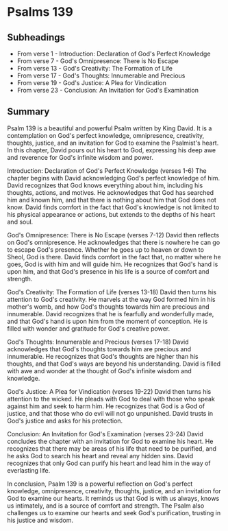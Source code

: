 # Psalms 139

## Subheadings

* From verse 1 - Introduction: Declaration of God's Perfect Knowledge
* From verse 7 - God's Omnipresence: There is No Escape
* From verse 13 - God's Creativity: The Formation of Life
* From verse 17 - God's Thoughts: Innumerable and Precious
* From verse 19 - God's Justice: A Plea for Vindication
* From verse 23 - Conclusion: An Invitation for God's Examination

## Summary

Psalm 139 is a beautiful and powerful Psalm written by King David. It is a contemplation on God's perfect knowledge, omnipresence, creativity, thoughts, justice, and an invitation for God to examine the Psalmist's heart. In this chapter, David pours out his heart to God, expressing his deep awe and reverence for God's infinite wisdom and power.

Introduction: Declaration of God's Perfect Knowledge (verses 1-6)
The chapter begins with David acknowledging God's perfect knowledge of him. David recognizes that God knows everything about him, including his thoughts, actions, and motives. He acknowledges that God has searched him and known him, and that there is nothing about him that God does not know. David finds comfort in the fact that God's knowledge is not limited to his physical appearance or actions, but extends to the depths of his heart and soul.

God's Omnipresence: There is No Escape (verses 7-12)
David then reflects on God's omnipresence. He acknowledges that there is nowhere he can go to escape God's presence. Whether he goes up to heaven or down to Sheol, God is there. David finds comfort in the fact that, no matter where he goes, God is with him and will guide him. He recognizes that God's hand is upon him, and that God's presence in his life is a source of comfort and strength.

God's Creativity: The Formation of Life (verses 13-18)
David then turns his attention to God's creativity. He marvels at the way God formed him in his mother's womb, and how God's thoughts towards him are precious and innumerable. David recognizes that he is fearfully and wonderfully made, and that God's hand is upon him from the moment of conception. He is filled with wonder and gratitude for God's creative power.

God's Thoughts: Innumerable and Precious (verses 17-18)
David acknowledges that God's thoughts towards him are precious and innumerable. He recognizes that God's thoughts are higher than his thoughts, and that God's ways are beyond his understanding. David is filled with awe and wonder at the thought of God's infinite wisdom and knowledge.

God's Justice: A Plea for Vindication (verses 19-22)
David then turns his attention to the wicked. He pleads with God to deal with those who speak against him and seek to harm him. He recognizes that God is a God of justice, and that those who do evil will not go unpunished. David trusts in God's justice and asks for his protection.

Conclusion: An Invitation for God's Examination (verses 23-24)
David concludes the chapter with an invitation for God to examine his heart. He recognizes that there may be areas of his life that need to be purified, and he asks God to search his heart and reveal any hidden sins. David recognizes that only God can purify his heart and lead him in the way of everlasting life.

In conclusion, Psalm 139 is a powerful reflection on God's perfect knowledge, omnipresence, creativity, thoughts, justice, and an invitation for God to examine our hearts. It reminds us that God is with us always, knows us intimately, and is a source of comfort and strength. The Psalm also challenges us to examine our hearts and seek God's purification, trusting in his justice and wisdom.